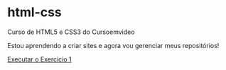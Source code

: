 # html-css
 Curso de HTML5 e CSS3 do Cursoemvideo

 Estou aprendendo a criar sites e agora vou gerenciar meus repositórios!

<a href="https:// eduardo-carrascosa.github.io./html-css/exercicios/ex001/index.html "> Executar o Exercicio 1 </a>